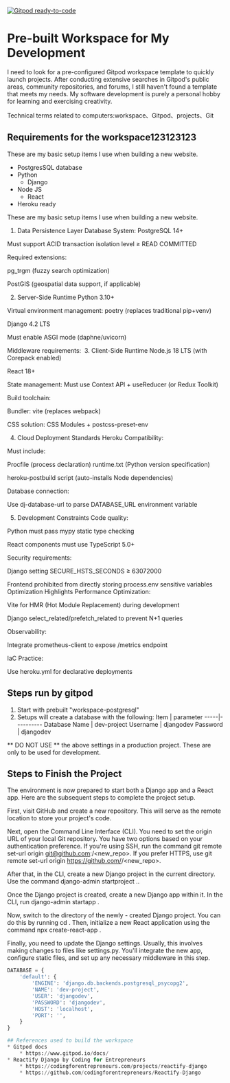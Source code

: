 [![Gitpod ready-to-code](https://img.shields.io/badge/Gitpod-ready--to--code-blue?logo=gitpod)](https://gitpod.io/#https://github.com/sizhky/sample-django-project/)


<!--韦俊的修改的内容-->

# Pre-built Workspace for My Development
I need to look for a pre-configured Gitpod workspace template to quickly launch projects. 
After conducting extensive searches in Gitpod's public areas, community repositories, 
and forums, I still haven't found a template that meets my needs. My software development is purely a personal hobby for learning and exercising creativity.

Technical terms related to computers:workspace、Gitpod、projects、Git

<!--韦俊的修改的内容-->


<!--赵毅翻译的内容-->

## Requirements for the workspace123123123
These are my basic setup items I use when building a new website.

* PostgresSQL database
* Python
    * Django
* Node JS
    * React
* Heroku ready

<!--赵毅翻译的内容-->

<!--江桂锦翻译-->
These are my basic setup items I use when building a new website.

1. Data Persistence Layer
Database System: PostgreSQL 14+

Must support ACID transaction isolation level ≥ READ COMMITTED

Required extensions:

pg_trgm (fuzzy search optimization)

PostGIS (geospatial data support, if applicable)

2. Server-Side Runtime
Python 3.10+

Virtual environment management: poetry (replaces traditional pip+venv)

Django 4.2 LTS

Must enable ASGI mode (daphne/uvicorn)

Middleware requirements:
 3. Client-Side Runtime
Node.js 18 LTS (with Corepack enabled)

React 18+

State management: Must use Context API + useReducer (or Redux Toolkit)

Build toolchain:

Bundler: vite (replaces webpack)

CSS solution: CSS Modules + postcss-preset-env

4. Cloud Deployment Standards
Heroku Compatibility:

Must include:

Procfile (process declaration)
runtime.txt (Python version specification)

heroku-postbuild script (auto-installs Node dependencies)

Database connection:

Use dj-database-url to parse DATABASE_URL environment variable

5. Development Constraints
Code quality:

Python must pass mypy static type checking

React components must use TypeScript 5.0+

Security requirements:

Django setting SECURE_HSTS_SECONDS ≥ 63072000

Frontend prohibited from directly storing process.env sensitive variables
Optimization Highlights
Performance Optimization:

Vite for HMR (Hot Module Replacement) during development

Django select_related/prefetch_related to prevent N+1 queries

Observability:

Integrate prometheus-client to expose /metrics endpoint

IaC Practice:

Use heroku.yml for declarative deployments
<!--江桂锦翻译-->







## Steps run by gitpod
<!-- 杨常佑翻译的内容 -->
1. Start with prebuilt "workspace-postgresql"
2. Setups will create a database with the following:
    Item | parameter
    -----|----------
    Database Name | dev-project
    Username | djangodev
    Password | djangodev

** DO NOT USE ** the above settings in a production project. These are only to be used for development.
<!-- 杨常佑翻译的内容-->



<!--全俊召修改---->
## Steps to Finish the Project
The environment is now prepared to start both a Django app and a React app. Here are the subsequent steps to complete the project setup.

First, visit GitHub and create a new repository. This will serve as the remote location to store your project's code.

Next, open the Command Line Interface (CLI). You need to set the origin URL of your local Git repository. You have two options based on your authentication preference. If you're using SSH, run the command git remote set-url origin git@github.com:<username>/<new_repo>. If you prefer HTTPS, use git remote set-url origin https://github.com/<username>/<new_repo>.

After that, in the CLI, create a new Django project in the current directory. Use the command django-admin startproject <project name> ..

Once the Django project is created, create a new Django app within it. In the CLI, run django-admin startapp <app name>.

Now, switch to the directory of the newly - created Django project. You can do this by running cd <project name>. Then, initialize a new React application using the command npx create-react-app <react app name>.

Finally, you need to update the Django settings. Usually, this involves making changes to files like settings.py. You'll integrate the new app, configure static files, and set up any necessary middleware in this step.
<!--全俊召修改---->


```Python
DATABASE = {
    'default': {
        'ENGINE': 'django.db.backends.postgresql_psycopg2',
        'NAME': 'dev-project',
        'USER': 'djangodev',
        'PASSWORD': 'djangodev',
        'HOST': 'localhost',
        'PORT': '',
    }
}

## References used to build the workspace
* Gitpod docs
    * https://www.gitpod.io/docs/
* Reactify Django by Coding for Entrepreneurs
    * https://codingforentrepreneurs.com/projects/reactify-django
    * https://github.com/codingforentrepreneurs/Reactify-Django


